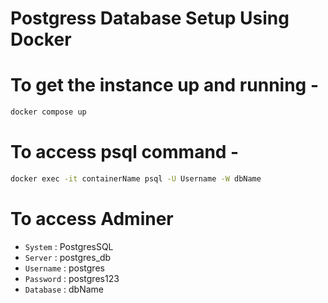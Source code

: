 # Postgress Database Setup Using Docker

# To get the instance up and running -
```zsh
docker compose up
```

# To access psql command - 
```zsh
docker exec -it containerName psql -U Username -W dbName
```

# To access Adminer

- `System` : PostgresSQL
- `Server` : postgres_db
- `Username` : postgres
- `Password` : postgres123
- `Database` : dbName
